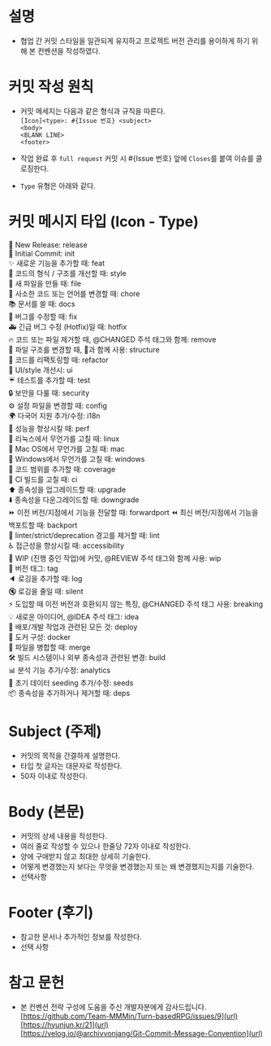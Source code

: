 # 설명

- 협업 간 커밋 스타일을 일관되게 유지하고 프로젝트 버전 관리를 용이하게 하기 위해 본 컨벤션을 작성하였다.

# 커밋 작성 원칙

- 커밋 메세지는 다음과 같은 형식과 규칙을 따른다.  
  `[Icon]<type>: #{Issue 번호} <subject>`  
  `<body>`  
  `<BLANK LINE>`  
  `<footer>`

- 작업 완료 후 `full request` 커밋 시 #{Issue 번호} 앞에 `Closes`를 붙여 이슈를 클로징한다.

- `Type` 유형은 아래와 같다.

# 커밋 메시지 타입 (Icon - Type)

💎 New Release: release  
🎉 Initial Commit: init  
✨ 새로운 기능을 추가할 때: feat  
🎨 코드의 형식 / 구조를 개선할 때: style  
📰 새 파일을 만들 때: file  
📝 사소한 코드 또는 언어를 변경할 때: chore  
📚 문서를 쓸 때: docs  
🐛 버그를 수정할 때: fix  
🚑 긴급 버그 수정 (Hotfix)일 때: hotfix  
🔥 코드 또는 파일 제거할 때, @CHANGED 주석 태그와 함께: remove  
🚜 파일 구조를 변경할 때, 🎨과 함께 사용: structure  
🔨 코드를 리팩토링할 때: refactor  
💄 UI/style 개선시: ui  
☔️ 테스트를 추가할 때: test  
🔒 보안을 다룰 때: security  
⚙️ 설정 파일을 변경할 때: config  
🌍 다국어 지원 추가/수정: i18n  
🐎 성능을 향상시킬 때: perf  
🐧 리눅스에서 무언가를 고칠 때: linux  
🍎 Mac OS에서 무언가를 고칠 때: mac  
🏁 Windows에서 무언가를 고칠 때: windows  
🔬 코드 범위를 추가할 때: coverage  
💚 CI 빌드를 고칠 때: ci  
⬆️ 종속성을 업그레이드할 때: upgrade  
⬇️ 종속성을 다운그레이드할 때: downgrade  
⏩ 이전 버전/지점에서 기능을 전달할 때: forwardport
⏪ 최신 버전/지점에서 기능을 백포트할 때: backport  
👕 linter/strict/deprecation 경고를 제거할 때: lint  
♿️ 접근성을 향상시킬 때: accessibility  
🚧 WIP (진행 중인 작업)에 커밋, @REVIEW 주석 태그와 함께 사용: wip  
🔖 버전 태그: tag  
🔈 로깅을 추가할 때: log  
🔇 로깅을 줄일 때: silent  
⚡️ 도입할 때 이전 버전과 호환되지 않는 특징, @CHANGED 주석 태그 사용: breaking  
💡 새로운 아이디어, @IDEA 주석 태그: idea  
🚀 배포/개발 작업과 관련된 모든 것: deploy  
🐳 도커 구성: docker  
🤝 파일을 병합할 때: merge  
🛠️ 빌드 시스템이나 외부 종속성과 관련된 변경: build  
📊 분석 기능 추가/수정: analytics  
🌱 초기 데이터 seeding 추가/수정: seeds  
📦 종속성을 추가하거나 제거할 때: deps

# Subject (주제)

- 커밋의 목적을 간결하게 설명한다.
- 타입 첫 글자는 대문자로 작성한다.
- 50자 이내로 작성한다.

# Body (본문)

- 커밋의 상세 내용을 작성한다.
- 여러 줄로 작성할 수 있으나 한줄당 72자 이내로 작성한다.
- 양에 구애받지 않고 최대한 상세히 기술한다.
- 어떻게 변경했는지 보다는 무엇을 변경했는지 또는 왜 변경했지는지를 기술한다.
- 선택사항

# Footer (후기)

- 참고한 문서나 추가적인 정보를 작성한다.
- 선택 사항

# 참고 문헌

- 본 컨벤션 전략 구성에 도움을 주신 개발자분에게 감사드립니다.  
  [https://github.com/Team-MMMin/Turn-basedRPG/issues/9](url)  
  [https://hyunjun.kr/21](url)  
  [https://velog.io/@archivvonjang/Git-Commit-Message-Convention](url)
